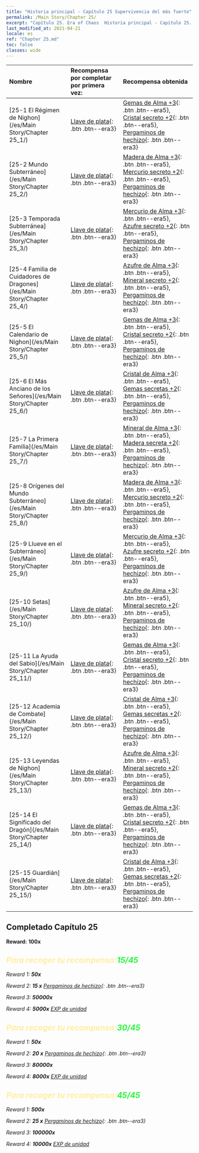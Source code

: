 ```yaml
---
title: "Historia principal - Capítulo 25 Supervivencia del más fuerte"
permalink: /Main Story/Chapter 25/
excerpt: "Capítulo 25. Era of Chaos  Historia principal - Capítulo 25. Supervivencia del más fuerte"
last_modified_at: 2021-04-21
locale: es
ref: "Chapter 25.md"
toc: false
classes: wide
---
```


  | Nombre |  Recompensa por completar por primera vez: | Recompensa obtenida |
  |:------------|:------------|:------------| 
  | [25-1 El Régimen de Nighon](/es/Main Story/Chapter 25_1/) | [Llave de plata](/es/Items/con_693/){: .btn .btn--era3} | [Gemas de Alma +3](/es/Items/mat_86/){: .btn .btn--era5}, [Cristal secreto +2](/es/Items/mat_80/){: .btn .btn--era5}, [Pergaminos de hechizo](/es/Items/con_694/){: .btn .btn--era3} |
  | [25-2 Mundo Subterráneo](/es/Main Story/Chapter 25_2/) | [Llave de plata](/es/Items/con_693/){: .btn .btn--era3} | [Madera de Alma +3](/es/Items/mat_83/){: .btn .btn--era5}, [Mercurio secreto +2](/es/Items/mat_77/){: .btn .btn--era5}, [Pergaminos de hechizo](/es/Items/con_694/){: .btn .btn--era3} |
  | [25-3 Temporada Subterránea](/es/Main Story/Chapter 25_3/) | [Llave de plata](/es/Items/con_693/){: .btn .btn--era3} | [Mercurio de Alma +3](/es/Items/mat_84/){: .btn .btn--era5}, [Azufre secreto +2](/es/Items/mat_78/){: .btn .btn--era5}, [Pergaminos de hechizo](/es/Items/con_694/){: .btn .btn--era3} |
  | [25-4 Familia de Cuidadores de Dragones](/es/Main Story/Chapter 25_4/) | [Llave de plata](/es/Items/con_693/){: .btn .btn--era3} | [Azufre de Alma +3](/es/Items/mat_85/){: .btn .btn--era5}, [Mineral secreto +2](/es/Items/mat_75/){: .btn .btn--era5}, [Pergaminos de hechizo](/es/Items/con_694/){: .btn .btn--era3} |
  | [25-5 El Calendario de Nighon](/es/Main Story/Chapter 25_5/) | [Llave de plata](/es/Items/con_693/){: .btn .btn--era3} | [Gemas de Alma +3](/es/Items/mat_86/){: .btn .btn--era5}, [Cristal secreto +2](/es/Items/mat_80/){: .btn .btn--era5}, [Pergaminos de hechizo](/es/Items/con_694/){: .btn .btn--era3} |
  | [25-6 El Más Anciano de los Señores](/es/Main Story/Chapter 25_6/) | [Llave de plata](/es/Items/con_693/){: .btn .btn--era3} | [Cristal de Alma +3](/es/Items/mat_87/){: .btn .btn--era5}, [Gemas secretas +2](/es/Items/mat_79/){: .btn .btn--era5}, [Pergaminos de hechizo](/es/Items/con_694/){: .btn .btn--era3} |
  | [25-7 La Primera Familia](/es/Main Story/Chapter 25_7/) | [Llave de plata](/es/Items/con_693/){: .btn .btn--era3} | [Mineral de Alma +3](/es/Items/mat_82/){: .btn .btn--era5}, [Madera secreta +2](/es/Items/mat_76/){: .btn .btn--era5}, [Pergaminos de hechizo](/es/Items/con_694/){: .btn .btn--era3} |
  | [25-8 Orígenes del Mundo Subterráneo](/es/Main Story/Chapter 25_8/) | [Llave de plata](/es/Items/con_693/){: .btn .btn--era3} | [Madera de Alma +3](/es/Items/mat_83/){: .btn .btn--era5}, [Mercurio secreto +2](/es/Items/mat_77/){: .btn .btn--era5}, [Pergaminos de hechizo](/es/Items/con_694/){: .btn .btn--era3} |
  | [25-9 Llueve en el Subterráneo](/es/Main Story/Chapter 25_9/) | [Llave de plata](/es/Items/con_693/){: .btn .btn--era3} | [Mercurio de Alma +3](/es/Items/mat_84/){: .btn .btn--era5}, [Azufre secreto +2](/es/Items/mat_78/){: .btn .btn--era5}, [Pergaminos de hechizo](/es/Items/con_694/){: .btn .btn--era3} |
  | [25-10 Setas](/es/Main Story/Chapter 25_10/) | [Llave de plata](/es/Items/con_693/){: .btn .btn--era3} | [Azufre de Alma +3](/es/Items/mat_85/){: .btn .btn--era5}, [Mineral secreto +2](/es/Items/mat_75/){: .btn .btn--era5}, [Pergaminos de hechizo](/es/Items/con_694/){: .btn .btn--era3} |
  | [25-11 La Ayuda del Sabio](/es/Main Story/Chapter 25_11/) | [Llave de plata](/es/Items/con_693/){: .btn .btn--era3} | [Gemas de Alma +3](/es/Items/mat_86/){: .btn .btn--era5}, [Cristal secreto +2](/es/Items/mat_80/){: .btn .btn--era5}, [Pergaminos de hechizo](/es/Items/con_694/){: .btn .btn--era3} |
  | [25-12 Academia de Combate](/es/Main Story/Chapter 25_12/) | [Llave de plata](/es/Items/con_693/){: .btn .btn--era3} | [Cristal de Alma +3](/es/Items/mat_87/){: .btn .btn--era5}, [Gemas secretas +2](/es/Items/mat_79/){: .btn .btn--era5}, [Pergaminos de hechizo](/es/Items/con_694/){: .btn .btn--era3} |
  | [25-13 Leyendas de Nighon](/es/Main Story/Chapter 25_13/) | [Llave de plata](/es/Items/con_693/){: .btn .btn--era3} | [Azufre de Alma +3](/es/Items/mat_85/){: .btn .btn--era5}, [Mineral secreto +2](/es/Items/mat_75/){: .btn .btn--era5}, [Pergaminos de hechizo](/es/Items/con_694/){: .btn .btn--era3} |
  | [25-14 El Significado del Dragón](/es/Main Story/Chapter 25_14/) | [Llave de plata](/es/Items/con_693/){: .btn .btn--era3} | [Gemas de Alma +3](/es/Items/mat_86/){: .btn .btn--era5}, [Cristal secreto +2](/es/Items/mat_80/){: .btn .btn--era5}, [Pergaminos de hechizo](/es/Items/con_694/){: .btn .btn--era3} |
  | [25-15 Guardián](/es/Main Story/Chapter 25_15/) | [Llave de plata](/es/Items/con_693/){: .btn .btn--era3} | [Cristal de Alma +3](/es/Items/mat_87/){: .btn .btn--era5}, [Gemas secretas +2](/es/Items/mat_79/){: .btn .btn--era5}, [Pergaminos de hechizo](/es/Items/con_694/){: .btn .btn--era3} |


## Completado Capítulo 25

 **Reward:**  **100x** <i class="fas fa-gem"/>



## <span style="color: #ffeea0">Para recoger tu recompensa:</span><span style="color: #27f73a">15/45</span>

 Reward 1:  **50x** <i class="fas fa-gem"/>

 Reward 2: **15 x** [Pergaminos de hechizo](/es/Items/con_694/){: .btn .btn--era3}

 Reward 3:  **50000x** <i class="fas fa-coins"/>

 Reward 4:  **5000x** [EXP de unidad](/es/Items/con_902/)



## <span style="color: #ffeea0">Para recoger tu recompensa:</span><span style="color: #27f73a">30/45</span>

 Reward 1:  **50x** <i class="fas fa-gem"/>

 Reward 2: **20 x** [Pergaminos de hechizo](/es/Items/con_694/){: .btn .btn--era3}

 Reward 3:  **80000x** <i class="fas fa-coins"/>

 Reward 4:  **8000x** [EXP de unidad](/es/Items/con_902/)



## <span style="color: #ffeea0">Para recoger tu recompensa:</span><span style="color: #27f73a">45/45</span>

 Reward 1:  **500x** <i class="fas fa-gem"/>

 Reward 2: **25 x** [Pergaminos de hechizo](/es/Items/con_694/){: .btn .btn--era3}

 Reward 3:  **100000x** <i class="fas fa-coins"/>

 Reward 4:  **10000x** [EXP de unidad](/es/Items/con_902/)


